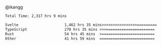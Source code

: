 @ikangg
<!--START_SECTION:waka-->

```txt
Total Time: 2,317 hrs 9 mins

Svelte                     1,462 hrs 35 mins>>>>>>>>>>>>>>>>=========   62.00 %
TypeScript                 270 hrs 35 mins >>>======================   11.47 %
Rust                       54 hrs 45 mins  >========================   02.32 %
Other                      41 hrs 59 mins  =========================   01.78 %
```

<!--END_SECTION:waka-->
